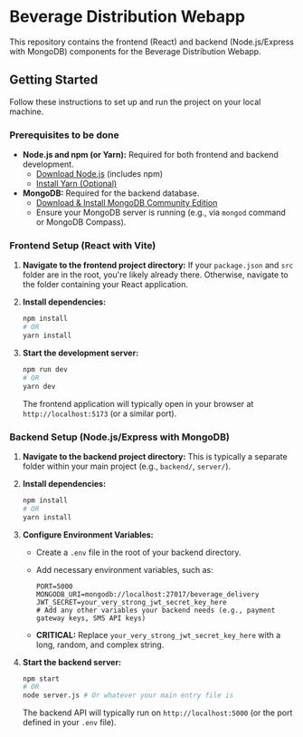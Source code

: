 # Beverage Distribution Webapp

This repository contains the frontend (React) and backend (Node.js/Express with MongoDB) components for the Beverage Distribution Webapp.

## Getting Started

Follow these instructions to set up and run the project on your local machine.

### Prerequisites to be done

* **Node.js and npm (or Yarn):** Required for both frontend and backend development.
    * [Download Node.js](https://nodejs.org/) (includes npm)
    * [Install Yarn (Optional)](https://classic.yarnpkg.com/en/docs/install/)
* **MongoDB:** Required for the backend database.
    * [Download & Install MongoDB Community Edition](https://www.mongodb.com/try/download/community)
    * Ensure your MongoDB server is running (e.g., via `mongod` command or MongoDB Compass).

### Frontend Setup (React with Vite)

1.  **Navigate to the frontend project directory:**
    If your `package.json` and `src` folder are in the root, you're likely already there. Otherwise, navigate to the folder containing your React application.

2.  **Install dependencies:**

    ```bash
    npm install
    # OR
    yarn install
    ```

3.  **Start the development server:**

    ```bash
    npm run dev
    # OR
    yarn dev
    ```

    The frontend application will typically open in your browser at `http://localhost:5173` (or a similar port).

### Backend Setup (Node.js/Express with MongoDB)

1.  **Navigate to the backend project directory:**
    This is typically a separate folder within your main project (e.g., `backend/`, `server/`).

2.  **Install dependencies:**

    ```bash
    npm install
    # OR
    yarn install
    ```

3.  **Configure Environment Variables:**

    * Create a `.env` file in the root of your backend directory.
    * Add necessary environment variables, such as:

        ```
        PORT=5000
        MONGODB_URI=mongodb://localhost:27017/beverage_delivery
        JWT_SECRET=your_very_strong_jwt_secret_key_here
        # Add any other variables your backend needs (e.g., payment gateway keys, SMS API keys)
        ```

    * **CRITICAL:** Replace `your_very_strong_jwt_secret_key_here` with a long, random, and complex string.

4.  **Start the backend server:**

    ```bash
    npm start
    # OR
    node server.js # Or whatever your main entry file is
    ```

    The backend API will typically run on `http://localhost:5000` (or the port defined in your `.env` file).